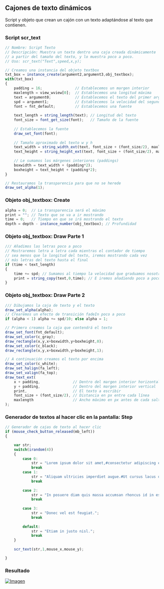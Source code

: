 ## Cajones de texto dinámicos
Script y objeto que crean un cajón con un texto adaptándose al texto que contienen.

### Script scr_text
```javascript
// Nombre: Script Texto
// Descripción: Muestra un texto dentro una caja creada dinámicamente
// a partir del tamaño del texto, y lo muestra poco a poco.
// Uso: scr_text("Text",speed,x,y);

// Creamos una instancia del objeto textbox
txt_box = instance_create(argument2,argument3,obj_textbox);
with(txt_box)
{
    padding = 16;               // Establecemos un margen interior
    maxlength = view_wview[0];  // Establecemos una longitud máxima
    text = argument0;           // Establecemos el texto del primer argumento
    spd = argument1;            // Establecemos la velocidad del segundo argumento
    font = fnt_default;         // Establecemos una fuente
    
    text_length = string_length(text); // Longitud del texto
    font_size = font_get_size(font);   // Tamaño de la fuente
    
    // Establecemos la fuente
    draw_set_font(font);
    
    // Tamaño aproximado del texto w y h
    text_width = string_width_ext(text, font_size + (font_size/2), maxlength);
    text_height = string_height_ext(text, font_size + (font_size/2), maxlength);
    
    // Le sumamos los márgenes interiores (paddings)
    boxwidth = text_width + (padding*2);
    boxheight = text_height + (padding*2);   
}

// Restauramos la transparencia para que no se herede
draw_set_alpha(1);
```

### Objeto obj_textbox: Create
```javascript
alpha = 0;  // La transparencia será el máximo
print = ""; // Texto que se va a ir mostrando
time = 0;   // Tiempo en que se irá mostrando el texto
depth = depth - instance_number(obj_textbox); // Profundidad
```

### Objeto obj_textbox: Draw Parte 1
```javascript
/// Añadimos las letras poco a poco
// Mostraremos letra a letra cada mientras el contador de tiempo
// sea menos que la longitud del texto, iremos mostrando cada vez 
// más letras del texto hasta el final 
if (time < text_length)
{   
    time += spd; // Sumamos al tiempo la velocidad que graduamos nosotros
    print = string_copy(text,0,time); // E iremos añadiendo poco a poco el texto
}
```

### Objeto obj_textbox: Draw Parte 2
```javascript
/// Dibujamos la caja de texto y el texto
draw_set_alpha(alpha);
// Crearemos un efecto de transición fadeIn poco a poco
if (alpha < 1) alpha += spd/10; else alpha = 1; 

// Primero creamos la caja que contendrá el texto
draw_set_font(fnt_default);
draw_set_color(c_gray);
draw_rectangle(x,y,x+boxwidth,y+boxheight,0);
draw_set_color(c_black);
draw_rectangle(x,y,x+boxwidth,y+boxheight,1);

// A continuación creamos el texto por encima
draw_set_color(c_white);
draw_set_halign(fa_left);
draw_set_valign(fa_top);
draw_text_ext(
    x + padding,               // Dentro del margen interior horizontal
    y + padding,               // Dentro del margen interior vertical
    print,                     // El texto a escribir
    font_size + (font_size/2), // Distancia en px entre cada línea
    maxlength                  // Ancho máximo en px antes de cada salto de línea
);

```

### Generador de textos al hacer clic en la pantalla: Step
```javascript
// Generador de cajas de texto al hacer clic
if (mouse_check_button_released(mb_left))
{

    var str;
    switch(irandom(4))
    {
        case 0: 
            str = "Lorem ipsum dolor sit amet,#consectetur adipiscing elit.#Aliquam ultricies imperdiet augue.#Ut cursus lacus dui.";
            break
        case 1: 
            str = "Aliquam ultricies imperdiet augue.#Ut cursus lacus dui.";
            break
            
        case 2: 
            str = "In posuere diam quis massa accumsan rhoncus id in est.";
            break
            
        case 3: 
            str = "Donec vel est feugiat.";
            break
            
        default: 
            str = "Etiam in justo nisl.";
            break
    }
    
    scr_text(str,1,mouse_x,mouse_y);

}
```

### Resultado
[![Imagen](https://github.com/hcosta/referencia-gml/raw/master/aprendizaje/basicos/06_cajones_de_texto_dinamicos.gmx/captura.jpg)](https://github.com/hcosta/referencia-gml/raw/master/aprendizaje/basicos/06_cajones_de_texto_dinamicos.gmx/captura.jpg)